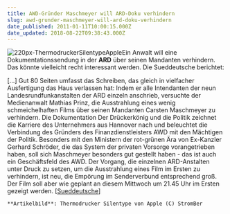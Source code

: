 ```yaml
---
title: AWD-Gründer Maschmeyer will ARD-Doku verhindern
slug: awd-grunder-maschmeyer-will-ard-doku-verhindern
date_published: 2011-01-11T10:00:15.000Z
date_updated: 2018-08-22T09:38:43.000Z
---
```


![220px-ThermodruckerSilentypeApple](//picdump.thafaker.de/2011/01/220px-ThermodruckerSilentypeApple-150x150.jpg)Ein Anwalt will eine Dokumentationssendung in der **ARD** über seinen Mandanten verhindern. Das könnte vielleicht recht interessant werden. Die Sueddeutsche berichtet:

[...] Gut 80 Seiten umfasst das Schreiben, das gleich in vielfacher Ausfertigung das Haus verlassen hat: Indem er alle Intendanten der neun Landesrundfunkanstalten der ARD einzeln anschrieb, versuchte der Medienanwalt Mathias Prinz, die Ausstrahlung eines wenig schmeichelhaften Films über seinen Mandanten Carsten Maschmeyer zu verhindern. Die Dokumentation Der Drückerkönig und die Politik zeichnet die Karriere des Unternehmers aus Hannover nach und beleuchtet die Verbindung des Gründers des Finanzdienstleisters AWD mit den Mächtigen der Politik. Besonders mit den Ministern der rot-grünen Ära von Ex-Kanzler Gerhard Schröder, die das System der privaten Vorsorge vorangetrieben haben, soll sich Maschmeyer besonders gut gestellt haben - das ist auch ein Geschäftsfeld des AWD. Der Vorgang, die einzelnen ARD-Anstalten unter Druck zu setzen, um die Ausstrahlung eines Film im Ersten zu verhindern, ist neu, die Empörung im Senderverbund entsprechend groß. Der Film soll aber wie geplant an diesem Mittwoch um 21.45 Uhr im Ersten gezeigt werden. [[Sueddeutsche](http://www.sueddeutsche.de/T5P387/3831272/Am-Druecker.html)]

`**Artikelbild**: Thermodrucker Silentype von Apple (C) StromBer`
